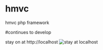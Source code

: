 # hmvc
hmvc  php framework 

#continues to develop

stay on at http://localhost
![stay at localhost](https://cdn5.vectorstock.com/i/1000x1000/01/89/stay-at-home-online-meeting-people-computer-vector-30820189.jpg)
